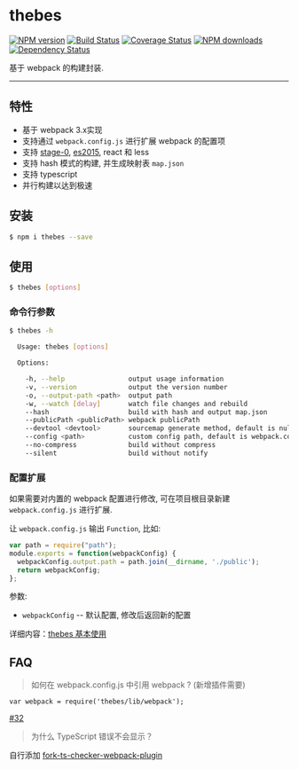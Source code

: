 # thebes

[![NPM version](https://img.shields.io/npm/v/atool-build.svg?style=flat)](https://npmjs.org/package/atool-build)
[![Build Status](https://img.shields.io/travis/ant-tool/atool-build.svg?style=flat)](https://travis-ci.org/ant-tool/atool-build)
[![Coverage Status](https://img.shields.io/coveralls/ant-tool/atool-build.svg?style=flat)](https://coveralls.io/r/ant-tool/atool-build)
[![NPM downloads](http://img.shields.io/npm/dm/atool-build.svg?style=flat)](https://npmjs.org/package/atool-build)
[![Dependency Status](https://david-dm.org/ant-tool/atool-build.svg)](https://david-dm.org/ant-tool/atool-build)

基于 webpack 的构建封装.

----

## 特性

- 基于 webpack 3.x实现
- 支持通过 `webpack.config.js` 进行扩展 webpack 的配置项
- 支持 [stage-0](https://babeljs.io/docs/plugins/preset-stage-0), [es2015](https://babeljs.io/docs/plugins/preset-es2015), react 和 less
- 支持 hash 模式的构建, 并生成映射表 `map.json`
- 支持 typescript
- 并行构建以达到极速

## 安装

```bash
$ npm i thebes --save
```

## 使用

```bash
$ thebes [options]
```

### 命令行参数

```bash
$ thebes -h

  Usage: thebes [options]

  Options:

    -h, --help                output usage information
    -v, --version             output the version number
    -o, --output-path <path>  output path
    -w, --watch [delay]       watch file changes and rebuild
    --hash                    build with hash and output map.json
    --publicPath <publicPath> webpack publicPath
    --devtool <devtool>       sourcemap generate method, default is null
    --config <path>           custom config path, default is webpack.config.js
    --no-compress             build without compress
    --silent                  build without notify
```

### 配置扩展

如果需要对内置的 webpack 配置进行修改, 可在项目根目录新建 `webpack.config.js` 进行扩展.


让 `webpack.config.js` 输出 `Function`, 比如:

```javascript
var path = require("path");
module.exports = function(webpackConfig) {
  webpackConfig.output.path = path.join(__dirname, './public');
  return webpackConfig;
};
```

参数:

- `webpackConfig` -- 默认配置, 修改后返回新的配置


详细内容：[thebes 基本使用](http://ant-tool.github.io/atool-build.html)


## FAQ

> 如何在 webpack.config.js 中引用 webpack ? (新增插件需要)

`var webpack = require('thebes/lib/webpack');`

[#32](https://github.com/ant-tool/atool-build/issues/32)

> 为什么 TypeScript 错误不会显示？

自行添加 [fork-ts-checker-webpack-plugin](https://github.com/Realytics/fork-ts-checker-webpack-plugin)
